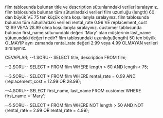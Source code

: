 film tablosunda bulunan title ve description sütunlarındaki verileri sıralayınız.
film tablosunda bulunan tüm sütunlardaki verileri film uzunluğu (length) 60 dan büyük VE 75 ten küçük olma koşullarıyla sıralayınız.
film tablosunda bulunan tüm sütunlardaki verileri rental_rate 0.99 VE replacement_cost 12.99 VEYA 28.99 olma koşullarıyla sıralayınız.
customer tablosunda bulunan first_name sütunundaki değeri 'Mary' olan müşterinin last_name sütunundaki değeri nedir?
film tablosundaki uzunluğu(length) 50 ten büyük OLMAYIP aynı zamanda rental_rate değeri 2.99 veya 4.99 OLMAYAN verileri sıralayınız.


CEVAPLAR;
--1.SORU-- 
SELECT title, description FROM film;

--2.SORU-- 
SELECT * FROM film 
WHERE length > 60 AND length < 75;

--3.SORU-- 
SELECT * FROM film
WHERE rental_rate = 0.99 AND (replacement_cost = 12.99 OR 28.99);

--4.SORU--
SELECT first_name, last_name FROM customer
WHERE first_name = 'Mary';

--5.SORU--
SELECT * FROM film
WHERE NOT length > 50 AND NOT (rental_rate = 2.99 OR rental_rate = 4.99);

